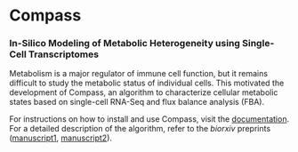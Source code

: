 # Compass
### In-Silico Modeling of Metabolic Heterogeneity using Single-Cell Transcriptomes
Metabolism is a major regulator of immune cell function, but it remains difficult to study the metabolic status of individual cells. This motivated the development of Compass, an algorithm to characterize cellular metabolic states based on single-cell RNA-Seq and flux balance analysis (FBA).

For instructions on how to install and use Compass, visit the [documentation](https://yoseflab.github.io/Compass/). For a detailed description of the algorithm, refer to the <i>biorxiv</i> preprints ([manuscript1](https://www.biorxiv.org/content/10.1101/2020.01.23.912717v2), [manuscript2](https://www.biorxiv.org/content/10.1101/2020.01.23.911966v1)).



